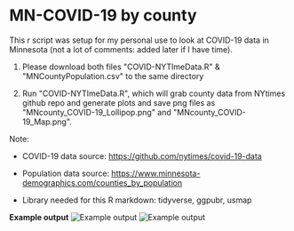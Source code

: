 # MN-COVID-19 by county
This r script was setup for my personal use to look at COVID-19 data in Minnesota (not a lot of comments: added later if I have time). 

1. Please download both files "COVID-NYTImeData.R" & "MNCountyPopulation.csv" to the same directory

2. Run "COVID-NYTImeData.R", which will grab county data from NYtimes github repo and generate plots and save png files as "MNcounty_COVID-19_Lollipop.png" and "MNcounty_COVID-19_Map.png".


Note: 
  
  - COVID-19 data source: https://github.com/nytimes/covid-19-data
  
  - Population data source: https://www.minnesota-demographics.com/counties_by_population
  
  - Library needed for this R markdown: tidyverse, ggpubr, usmap 

**Example output**
![Example output](https://github.com/coolbaby0208/MN-COVID19/blob/master/CountyDataFromNYTimes/MNcounty_COVID-19_Lollipop.png)
![Example output](https://github.com/coolbaby0208/MN-COVID19/blob/master/CountyDataFromNYTimes/MNcounty_COVID-19_Map.png)
